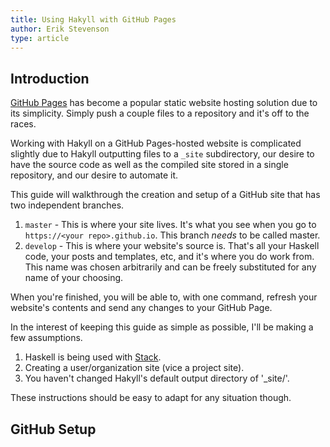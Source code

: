 ```yaml
---
title: Using Hakyll with GitHub Pages
author: Erik Stevenson
type: article
---
```


## Introduction

[GitHub Pages](http://pages.github.com) has become a popular static website hosting solution due to its simplicity. Simply push a couple files to a repository and it's off to the races.

Working with Hakyll on a GitHub Pages-hosted website is complicated slightly due to Hakyll outputting files to a ```_site``` subdirectory, our desire to have the source code as well as the compiled site stored in a single repository, and our desire to automate it.

This guide will walkthrough the creation and setup of a GitHub site that has two independent branches.

1. ```master``` - This is where your site lives. It's what you see when you go to ```https://<your repo>.github.io```. This branch *needs* to be called master.
2. ```develop``` - This is where your website's source is. That's all your Haskell code, your posts and templates, etc, and it's where you do work from. This name was chosen arbitrarily and can be freely substituted for any name of your choosing.

When you're finished, you will be able to, with one command, refresh your website's contents and send any changes to your GitHub Page.

In the interest of keeping this guide as simple as possible, I'll be making a few assumptions.

1. Haskell is being used with [Stack](http://docs.haskellstack.org/en/stable/README/).
2. Creating a user/organization site (vice a project site).
3. You haven't changed Hakyll's default output directory of '_site/'.

These instructions should be easy to adapt for any situation though.

## GitHub Setup

1. If required, create a new repository for your blog.
2. If required, create a ```master``` branch.
2. If applicable/desired, create/add to your repository any files that your site needs that will not be produced by your Hakyll project. For example, ```CNAME``` as outlined [here](https://help.github.com/articles/setting-up-your-pages-site-repository/).
3. Create a ```.gitignore``` file with at a minimum, the following entries:

```
_cache/
_site/
.stack-work/
```

## Local setup

1. If required, create a new Hakyll project. If you're a stack user, there is a Hakyll template available that makes this step easy.

```stack new myblog hakyll-template```

2. Create a ```.gitignore``` file in your blog's directory with at a minimum, the same directories listed as in the GitHub repository.
3. Use the following git commands to setup your local repository.

```
git init
# create new branch called develop and switch to it.
git checkout -b develop
# track all the source files for our blog.
git add .
# make our first commit
git commit -m "initial commit."
# and add the GitHub repository as a remote.
git remote add origin <URL to your GitHub pages repository>
```

## Deployment

So everything's all setup and we're ready to deploy.

> **Note:** Performing the following commands from your ```develop``` branch is recommended since you will end up back in that branch at the end.

Temporarily save any uncommitted changes that may exist in the current branch.

```
git stash
```

Ensure we are in the correct branch.

```
git checkout develop
```

We need to be able to run the executable that generates the website, so we need
to compile it first.  If you are using `stack`, this can be done using:

```
stack build
```

Now get a clean build of our site.

```
stack exec myblog clean
stack exec myblog build
```

Update the local list of remote branches to ensure we're able to checkout the branch we want in the next step.

```
git fetch --all
```

### Deployment Using ```git-commit-filetree```

The [`git-commit-filetree`](https://github.com/cynic-net/git-commit-filetree) command automates the process of committing the files for your compiled site to another branch in the current repo. This replaces all steps after the post-build branch update (```git fetch --all``` above).

You can use the [```bin/git-commit-filetree```](https://github.com/cynic-net/git-commit-filetree/blob/master/bin/git-commit-filetree) script by putting it in any directory in your ```$PATH``` (e.g., ```~/.local/bin```) or by specifying the full path to it when you run it. Here we suggest simply copying that file to the root of the ```develop``` branch in your repo and commiting it so that it's always available to anybody using the repo.

If you do not already have a local ```master``` branch in your repo, you will need to create one. This needs to be done only once in a repo. (If you have not done this, you will later see a message ```Invalid ref: refs/heads/master``` from ```git-commit-filetree```.)

```
git branch master --track origin/master
```

Commit the files you built under ```_site``` to the root of the file tree of the  ```master``` branch and push that branch up to the server. This will entirely replace the file tree, so you need not worry about removing old files manually.

```
./git-commit-filetree master _site/
git push origin master:master
```

### Manual Deployment

Switch to the `master` branch. 

> **Note:** Checking out this branch does not overwrite the files that Hakyll just produced because we have '_site' listed in both .gitignore files.

```
git checkout -b master --track origin/master
```

Next, copy the freshly made contents of '_site' over the old ones.

> **Note:** Deleting a file from your site's source will not remove it from your `master` repository if it has already been published. An alternative to `cp` is discussed at the end of this guide.

```
cp -a _site/. .
```

Commit our changes.

```
git add -A
git commit -m "Publish."
```

And send them to GitHub.

```
git push origin master:master
```

Final clean up and return to the original state.

```
git checkout develop
git branch -D master
git stash pop
```

## Putting it all together

Below is a complete listing of all the commands used to automate deployment to Github Pages. A `deployCommand` can be set as part of Hakyll's configuration options. More information and an example is provided [here](https://jaspervdj.be/hakyll/reference/Hakyll-Core-Configuration.html).

```
# Temporarily store uncommited changes
git stash

# Verify correct branch
git checkout develop

# Build new files
stack exec myblog clean
stack exec myblog build

# Get previous files
git fetch --all
```

### Deployment Using ```git-commit-filetree```

```
#   The following command is needed only if you have not already created
#   a local `master` branch. (Running it more than once is harmless.)
git branch master --track origin/master

./git-commit-filetree master _site/
git push origin master:master
```

### Manual Deployment

```
git checkout -b master --track origin/master

# Overwrite existing files with new files
cp -a _site/. .

# Commit
git add -A
git commit -m "Publish."

# Push
git push origin master:master

# Restoration
git checkout develop
git branch -D master
git stash pop
```

*And that's it.*

## Removing old files with `rsync`

Earlier it was mentioned a flaw is that deleted files will persist in the published site until deleted manually. This is easily overcome by using `rsync` instead of `cp`.

```
rsync -a --filter='P _site/'      \
         --filter='P _cache/'     \
         --filter='P .git/'       \
         --filter='P .gitignore'  \
         --filter='P .stack-work' \
         --delete-excluded        \
         _site/ .
```

The only drawback this approach has is the requirement that *every* file in your site "go through" Hakyll. Fortunately, in many cases this is not an issue.
